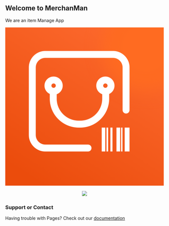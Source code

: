 ## Welcome to MerchanMan

We are an item Manage App
<p align="center" >
    <img src="./assets/img/merchanMan.png">
</p>
<p align="center" >
    <img src=url('./assets/img/merchanMan.png')>
</p>

### Support or Contact

Having trouble with Pages? Check out our [documentation](https://ben-kenobi.github.io/MerchanMan/) 


